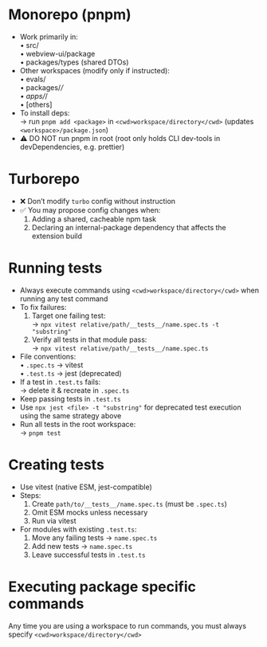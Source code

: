 # Monorepo (pnpm)

- Work primarily in:  
  • src/  
  • webview-ui/package  
  • packages/types (shared DTOs)
- Other workspaces (modify only if instructed):  
  • evals/  
  • packages/_/  
  • apps/_/  
  • [others]
- To install deps:  
  → run `pnpm add <package>` in `<cwd>workspace/directory</cwd>` (updates `<workspace>/package.json`)
- ⚠️ DO NOT run pnpm in root (root only holds CLI dev-tools in devDependencies, e.g. prettier)

# Turborepo

- ❌ Don’t modify `turbo` config without instruction
- ✅ You may propose config changes when:
    1. Adding a shared, cacheable npm task
    2. Declaring an internal-package dependency that affects the extension build

# Running tests

- Always execute commands using `<cwd>workspace/directory</cwd>` when running any test command
- To fix failures:
    1. Target one failing test:  
       → `npx vitest relative/path/__tests__/name.spec.ts -t "substring"`
    2. Verify all tests in that module pass:  
       → `npx vitest relative/path/__tests__/name.spec.ts`
- File conventions:  
  • `.spec.ts` → vitest  
  • `.test.ts` → jest (deprecated)
- If a test in `.test.ts` fails:  
  → delete it & recreate in `.spec.ts`
- Keep passing tests in `.test.ts`
- Use `npx jest <file> -t "substring"` for deprecated test execution using the same strategy above
- Run all tests in the root workspace:  
  → `pnpm test`

# Creating tests

- Use vitest (native ESM, jest-compatible)
- Steps:
    1. Create `path/to/__tests__/name.spec.ts` (must be `.spec.ts`)
    2. Omit ESM mocks unless necessary
    3. Run via vitest
- For modules with existing `.test.ts`:
    1. Move any failing tests → `name.spec.ts`
    2. Add new tests → `name.spec.ts`
    3. Leave successful tests in `.test.ts`

# Executing package specific commands

Any time you are using a workspace to run commands, you must always specify `<cwd>workspace/directory</cwd>`
